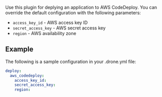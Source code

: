 Use this plugin for deplying an application to AWS CodeDeploy. You can override
the default configuration with the following parameters:

* `access_key_id` - AWS access key ID
* `secret_access_key` - AWS secret access key
* `region` - AWS availability zone

## Example

The following is a sample configuration in your .drone.yml file:

```yaml
deploy:
  aws_codedeploy:
    access_key_id:
    secret_access_key:
    region:
```
